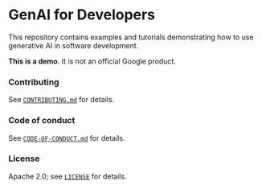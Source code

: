 # GenAI for Developers

This repository contains examples and tutorials demonstrating how to use generative AI in software development.

**This is a demo**. It is not an official Google product.

### Contributing

See [`CONTRIBUTING.md`](CONTRIBUTING.md) for details.

### Code of conduct

See [`CODE-OF-CONDUCT.md`](CODE-OF-CONDUCT.md) for details.

### License

Apache 2.0; see [`LICENSE`](LICENSE) for details.